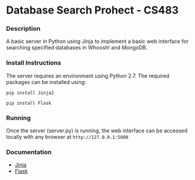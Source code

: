 # Database Search Prohect - CS483

### Description
A basic server in Python using Jinja to implement a basic web interface for searching specified databases in Whoosh! and MongoDB.


### Install Instructions
The server requires an environment using Python 2.7. The required packages can be installed using:

`pip install Jinja2`

`pip install Flask`


### Running
Once the server (server.py) is running, the web interface can be accessed locally with any browser at `http://127.0.0.1:5000`


### Documentation
* [Jinja](http://jinja.pocoo.org/docs/2.9/)
* [Flask](http://flask.pocoo.org/)
